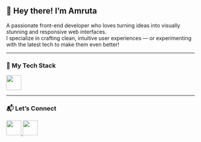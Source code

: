 ## 👋 Hey there! I’m Amruta

A passionate front-end developer who loves turning ideas into visually stunning and responsive web interfaces.  
I specialize in crafting clean, intuitive user experiences — or experimenting with the latest tech to make them even better!

---

### 🚀 My Tech Stack

<p align="left">
  <img src="https://skillicons.dev/icons?i=html,css,tailwind,js,react,java,mysql,git,github,c,cpp,vscode" height="40" />
</p>

---

### 📬 Let’s Connect

<p align="left">
  <a href="https://www.linkedin.com/in/amruta-shingare" target="_blank" title="LinkedIn">
    <img src="https://img.icons8.com/color/48/linkedin.png" width="40" />
  </a>
  <a href="mailto:amrutashingare7@gmail.com" title="Gmail">
    <img src="https://img.icons8.com/color/48/gmail--v1.png" width="40" />
  </a>
</p>
